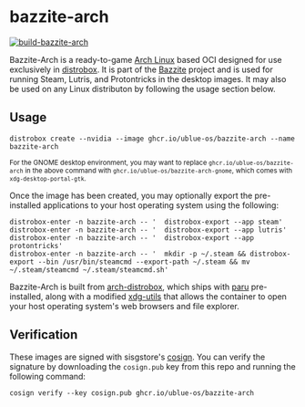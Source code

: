 # bazzite-arch

[![build-bazzite-arch](https://github.com/ublue-os/bazzite-arch/actions/workflows/build.yml/badge.svg)](https://github.com/ublue-os/bazzite-arch/actions/workflows/build.yml) 

Bazzite-Arch is a ready-to-game [Arch Linux](https://archlinux.org/) based OCI designed for use exclusively in [distrobox](https://github.com/89luca89/distrobox). It is part of the [Bazzite](https://github.com/ublue-os/bazzite/) project and is used for running Steam, Lutris, and Protontricks in the desktop images. It may also be used on any Linux distributon by following the usage section below.

## Usage

    distrobox create --nvidia --image ghcr.io/ublue-os/bazzite-arch --name bazzite-arch

<sub>For the GNOME desktop environment, you may want to replace `ghcr.io/ublue-os/bazzite-arch` in the above command with `ghcr.io/ublue-os/bazzite-arch-gnome`, which comes with `xdg-desktop-portal-gtk`.</sub>

Once the image has been created, you may optionally export the pre-installed applications to your host operating system using the following:

    distrobox-enter -n bazzite-arch -- '  distrobox-export --app steam'
    distrobox-enter -n bazzite-arch -- '  distrobox-export --app lutris'
    distrobox-enter -n bazzite-arch -- '  distrobox-export --app protontricks'
    distrobox-enter -n bazzite-arch -- '  mkdir -p ~/.steam && distrobox-export --bin /usr/bin/steamcmd --export-path ~/.steam && mv ~/.steam/steamcmd ~/.steam/steamcmd.sh'

Bazzite-Arch is built from [arch-distrobox](https://github.com/ublue-os/arch-distrobox), which ships with [paru](https://github.com/Morganamilo/paru) pre-installed, along with a modified [xdg-utils](https://github.com/KyleGospo/xdg-utils-distrobox-arch) that allows the container to open your host operating system's web browsers and file explorer.

## Verification

These images are signed with sisgstore's [cosign](https://docs.sigstore.dev/cosign/overview/). You can verify the signature by downloading the `cosign.pub` key from this repo and running the following command:

    cosign verify --key cosign.pub ghcr.io/ublue-os/bazzite-arch
